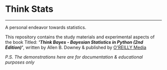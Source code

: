 # Think Stats
___
A personal endeavor towards statistics.

This repository contains the study materials and experimental aspects of the book Titled: _**'Think Bayes - Bayesian Statistics in Python (2nd Edition)'**_, written by Allen B. Downey & published by [O'REILLY Media](https://www.oreilly.com/)

*P.S. The demonstrations here are for documentation & educational purposes only*

